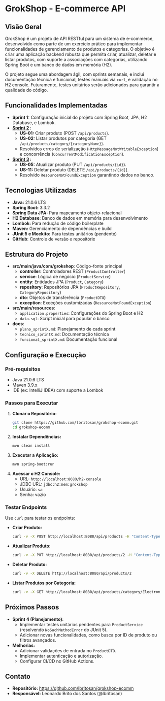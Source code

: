 # GrokShop - E-commerce API

## Visão Geral

GrokShop é um projeto de API RESTful para um sistema de e-commerce, desenvolvido como parte de um 
exercício prático para implementar funcionalidades de gerenciamento de produtos e categorias. 
O objetivo é criar uma aplicação backend robusta que permita criar, atualizar, deletar e listar 
produtos, com suporte a associações com categorias, utilizando Spring Boot e um banco de dados em 
memória (H2).

O projeto segue uma abordagem ágil, com sprints semanais, e inclui documentação técnica e funcional, 
testes manuais via `curl`, e validação no H2 console. Futuramente, testes unitários serão 
adicionados para garantir a qualidade do código.

## Funcionalidades Implementadas

- **Sprint 1:** Configuração inicial do projeto com Spring Boot, JPA, H2 Database, e Lombok.
- **[Sprint 2](src/main/resources/docs/sprint2/SPRINT_2.md) :**
  - **US-01:** Criar produto (POST `/api/products`).
  - **US-02:** Listar produtos por categoria (GET `/api/products/category/{categoryName}`).
  - Resolvidos erros de serialização (`HttpMessageNotWritableException`) e concorrência (`ConcurrentModificationException`).
- **[Sprint 3](src/main/resources/docs/sprint3/SPRINT_3.md) :**
  - **US-05:** Atualizar produto (PUT `/api/products/{id}`).
  - **US-11:** Deletar produto (DELETE `/api/products/{id}`).
  - Resolvido `ResourceNotFoundException` garantindo dados no banco.

## Tecnologias Utilizadas

- **Java:** 21.0.6 LTS
- **Spring Boot:** 3.3.2
- **Spring Data JPA:** Para mapeamento objeto-relacional
- **H2 Database:** Banco de dados em memória para desenvolvimento
- **Lombok:** Para redução de código boilerplate
- **Maven:** Gerenciamento de dependências e build
- **JUnit 5 e Mockito:** Para testes unitários (pendente)
- **GitHub:** Controle de versão e repositório

## Estrutura do Projeto

- **src/main/java/com/grokshop**: Código-fonte principal
  - **controller**: Controladores REST (`ProductController`)
  - **service**: Lógica de negócio (`ProductService`)
  - **entity**: Entidades JPA (`Product`, `Category`)
  - **repository**: Repositórios JPA (`ProductRepository`, `CategoryRepository`)
  - **dto**: Objetos de transferência (`ProductDTO`)
  - **exception**: Exceções customizadas (`ResourceNotFoundException`)
- **src/main/resources**:
  - `application.properties`: Configurações do Spring Boot e H2
  - `data.sql`: Script inicial para popular o banco
- **docs**:
  - `plano_sprintX.md`: Planejamento de cada sprint
  - `tecnico_sprintX.md`: Documentação técnica
  - `funcional_sprintX.md`: Documentação funcional

## Configuração e Execução

### Pré-requisitos
- Java 21.0.6 LTS
- Maven 3.9.x
- IDE (ex: IntelliJ IDEA) com suporte a Lombok

### Passos para Executar
1. **Clonar o Repositório:**
   ```bash
   git clone https://github.com/lbritosan/grokshop-ecomm.git
   cd grokshop-ecomm
   ```
2. **Instalar Dependências:**
   ```bash
   mvn clean install
   ```
3. **Executar a Aplicação:**
   ```bash
   mvn spring-boot:run
   ```
4. **Acessar o H2 Console:**
   - URL: `http://localhost:8080/h2-console`
   - JDBC URL: `jdbc:h2:mem:grokshop`
   - Usuário: `sa`
   - Senha: vazio

### Testar Endpoints
Use `curl` para testar os endpoints:
- **Criar Produto:**
  ```bash
  curl -v -X POST http://localhost:8080/api/products -H "Content-Type: application/json" -d "{\"name\": \"Laptop\", \"description\": \"High-end laptop\", \"price\": 1499.99, \"stock\": 20, \"categoryIds\": [1]}"
  ```
- **Atualizar Produto:**
  ```bash
  curl -v -X PUT http://localhost:8080/api/products/2 -H "Content-Type: application/json" -d "{\"name\": \"Laptop Pro\", \"description\": \"High-end laptop upgraded\", \"price\": 1599.99, \"stock\": 25, \"categoryIds\": [1, 2]}"
  ```
- **Deletar Produto:**
  ```bash
  curl -v -X DELETE http://localhost:8080/api/products/2
  ```
- **Listar Produtos por Categoria:**
  ```bash
  curl -v -X GET http://localhost:8080/api/products/category/Electronics
  ```

## Próximos Passos
- **Sprint 4 (Planejamento):**
  - Implementar testes unitários pendentes para `ProductService` (resolvendo `NoSuchMethodError` do JUnit 5).
  - Adicionar novas funcionalidades, como busca por ID de produto ou filtros avançados.
- **Melhorias:**
  - Adicionar validações de entrada no `ProductDTO`.
  - Implementar autenticação e autorização.
  - Configurar CI/CD no GitHub Actions.

## Contato
- **Repositório:** https://github.com/lbritosan/grokshop-ecomm
- **Responsável:** Leonardo Brito dos Santos (@lbritosan)